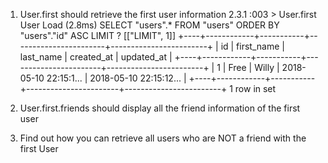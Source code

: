 

1. User.first should retrieve the first user information
  2.3.1 :003 > User.first
    User Load (2.8ms)  SELECT  "users".* FROM "users" ORDER BY "users"."id" ASC LIMIT ?  [["LIMIT", 1]]
  +----+------------+-----------+-----------------------+------------------------+
  | id | first_name | last_name | created_at            | updated_at             |
  +----+------------+-----------+-----------------------+------------------------+
  | 1  | Free       | Willy     | 2018-05-10 22:15:1... | 2018-05-10 22:15:12... |
  +----+------------+-----------+-----------------------+------------------------+
  1 row in set

2. User.first.friends should display all the friend information of the first user


3. Find out how you can retrieve all users who are NOT a friend with the first User
